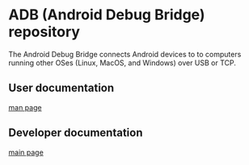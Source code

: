 # ADB (Android Debug Bridge) repository

The Android Debug Bridge connects Android devices to to computers running other OSes (Linux, MacOS, and Windows) over USB or TCP.

## User documentation
[man page](docs/user/adb.1.md)

## Developer documentation
[main page](docs/dev/internals.md)
